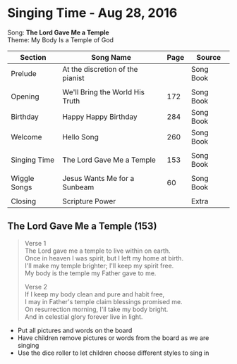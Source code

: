 Singing Time - Aug 28, 2016
===========================

Song: **The Lord Gave Me a Temple**  
Theme: My Body Is a Temple of God

| Section      | Song Name                        | Page | Source    |
|--------------|----------------------------------|------|-----------|
| Prelude      | At the discretion of the pianist |      | Song Book |
|              |                                  |      |           |
| Opening      | We'll Bring the World His Truth  | 172  | Song Book |
| Birthday     | Happy Happy Birthday             | 284  | Song Book |
| Welcome      | Hello Song                       | 260  | Song Book |
|              |                                  |      |           |
| Singing Time | The Lord Gave Me a Temple        | 153  | Song Book |
|              |                                  |      |           |
| Wiggle Songs | Jesus Wants Me for a Sunbeam     | 60   | Song Book |
|              |                                  |      |           |
| Closing      | Scripture Power                  |      | Extra     |

The Lord Gave Me a Temple (153)
-------------------------------

> Verse 1  
> The Lord gave me a temple to live within on earth.  
> Once in heaven I was spirit, but I left my home at birth.  
> I'll make my temple brighter; I'll keep my spirit free.  
> My body is the temple my Father gave to me.
>
> Verse 2  
> If I keep my body clean and pure and habit free,  
> I may in Father's temple claim blessings promised me.  
> On resurrection morning, I'll take my body bright.  
> And in celestial glory forever live in light.

* Put all pictures and words on the board
* Have children remove pictures or words from the board as we are singing
* Use the dice roller to let children choose different styles to sing in

